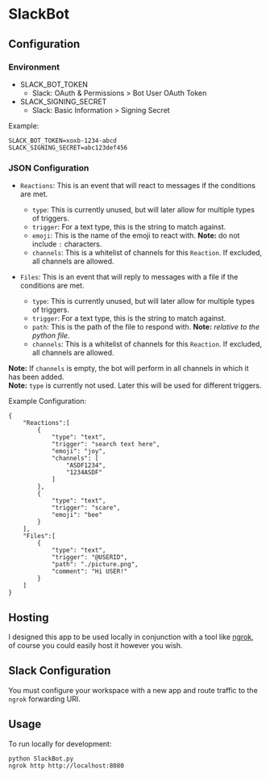 # SlackBot
## Configuration
### Environment
- SLACK_BOT_TOKEN
	- Slack: OAuth & Permissions > Bot User OAuth Token
- SLACK_SIGNING_SECRET
	- Slack: Basic Information > Signing Secret

Example:
```
SLACK_BOT_TOKEN=xoxb-1234-abcd
SLACK_SIGNING_SECRET=abc123def456
```

### JSON Configuration
- `Reactions`: This is an event that will react to messages if the conditions are met.
	- `type`: This is currently unused, but will later allow for multiple types of triggers.
	- `trigger`: For a text type, this is the string to match against.
	- `emoji`: This is the name of the emoji to react with. __Note:__ do not include `:` characters.
	- `channels`: This is a whitelist of channels for this `Reaction`. If excluded, all channels are allowed.

- `Files`: This is an event that will reply to messages with a file if the conditions are met.
	- `type`: This is currently unused, but will later allow for multiple types of triggers.
	- `trigger`: For a text type, this is the string to match against.
	- `path`: This is the path of the file to respond with. __Note:__ *relative to the python file*.
	- `channels`: This is a whitelist of channels for this `Reaction`. If excluded, all channels are allowed.

__Note:__ If `channels` is empty, the bot will perform in all channels in which it has been added.  
__Note:__ `type` is currently not used. Later this will be used for different triggers.  

Example Configuration:
```
{
    "Reactions":[
        {
            "type": "text",
            "trigger": "search text here",
            "emoji": "joy",
            "channels": [
                "ASDF1234",
                "1234ASDF"
            ]
        },
        {
            "type": "text",
            "trigger": "scare",
            "emoji": "bee"
        }
    ],
    "Files":[
        {
            "type": "text",
            "trigger": "@USERID",
            "path": "./picture.png",
            "comment": "Hi USER!"
        }
    ]
}
```
## Hosting
I designed this app to be used locally in conjunction with a tool like [ngrok](https://ngrok.com/), of course you could easily host it however you wish.

## Slack Configuration
You must configure your workspace with a new app and route traffic to the `ngrok` forwarding URI.

## Usage
To run locally for development:
```
python SlackBot.py
ngrok http http://localhost:8080
```




